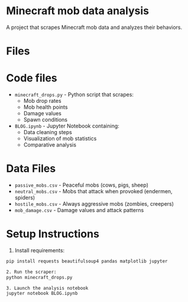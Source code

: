 # Minecraft mob data analysis

A project that scrapes Minecraft mob data and analyzes their behaviors.

# Files

# Code files
- `minecraft_drops.py` - Python script that scrapes:
  - Mob drop rates
  - Mob health points
  - Damage values
  - Spawn conditions
- `BLOG.ipynb` - Jupyter Notebook containing:
  - Data cleaning steps
  - Visualization of mob statistics
  - Comparative analysis

# Data Files
- `passive_mobs.csv` - Peaceful mobs (cows, pigs, sheep)
- `neutral_mobs.csv` - Mobs that attack when provoked (endermen, spiders)
- `hostile_mobs.csv` - Always aggressive mobs (zombies, creepers)
- `mob_damage.csv` - Damage values and attack patterns

# Setup Instructions

1. Install requirements:
```bash
pip install requests beautifulsoup4 pandas matplotlib jupyter

2. Run the scraper:
python minecraft_drops.py

3. Launch the analysis notebook
jupyter notebook BLOG.ipynb
